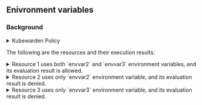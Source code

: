 ## Enivronment variables

### Background

<details><summary>Kubewarden Policy</summary>

```
neuvector@ubuntu2204-F:~/kubewarden/test_env$ kubectl get cap
NAME   POLICY SERVER   MUTATING   BACKGROUNDAUDIT   MODE      OBSERVED MODE   STATUS   AGE
env1   default         false      true              protect   protect         active   8m18s

neuvector@ubuntu2204-F:~/kubewarden/test_env$ kubectl get cap env1 -oyaml
apiVersion: policies.kubewarden.io/v1
kind: ClusterAdmissionPolicy
metadata:
  ....
spec:
  backgroundAudit: true
  mode: protect
  module: ghcr.io/kubewarden/policies/environment-variable-policy:v0.1.7
  mutating: false
  policyServer: default
  rules:
     ...
  settings:
    rules:
    - environmentVariables:
      - name: envvar2
        value: envvar2_value
      - name: envvar3
      reject: anyNotIn
  timeoutSeconds: 10
```
</details>

The following are the resources and their execution results:

<details><summary>Resource 1 uses both `envvar2` and `envvar3` environment variables, and its evaluation result is allowed.</summary>

```
# resource using both envvar2 and envvar3
neuvector@ubuntu2204-F:~/kubewarden/test_env$ cat 1_deploy-env.yaml
apiVersion: apps/v1
kind: Deployment
metadata:
    ...
spec:
  template:
    spec:
      containers:
      - image: nginx
        name: nginx
        env:
        - name: envvar2
          value: envvar2_value
        - name: envvar3
          value: aaaaaa
status: {}

# deploy -> allowed
neuvector@ubuntu2204-F:~/kubewarden/test_env$ kubectl apply -f 1_deploy-env.yaml
deployment.apps/my-dep created
```
</details>


<details><summary>Resource 2 uses only `envvar2` environment variable, and its evaluation result is denied.</summary>

```
# resource using envvar2
neuvector@ubuntu2204-F:~/kubewarden/test_env$ cat 1_deploy-env.yaml
apiVersion: apps/v1
kind: Deployment
metadata:
    ...
spec:
  template:
    spec:
      containers:
      - image: nginx
        name: nginx
        env:
        - name: envvar2
          value: envvar2_value
status: {}

# deploy -> denied
neuvector@ubuntu2204-F:~/kubewarden/test_env$ kubectl apply -f 1_deploy-env.yaml
Error from server: error when creating "1_deploy-env.yaml": admission webhook "clusterwide-env1.kubewarden.admission" denied the request: Resource should define at least one of the environment variables from the rule. Invalid environment variables found: envvar3
```
</details>

<details><summary>Resource 3 uses only `envvar3` environment variable, and its evaluation result is denied.</summary>

```
# resource using envvar3
neuvector@ubuntu2204-F:~/kubewarden/test_env$ cat 1_deploy-env.yaml
apiVersion: apps/v1
kind: Deployment
metadata:
    ...
spec:
    ...
  template:
    spec:
      containers:
      - image: nginx
        name: nginx
        env:
        - name: envvar3
          value: envvar3_value
status: {}

# deploy -> denied
neuvector@ubuntu2204-F:~/kubewarden/test_env$ kubectl apply -f 1_deploy-env.yaml
Error from server: error when creating "1_deploy-env.yaml": admission webhook "clusterwide-env1.kubewarden.admission" denied the request: Resource should define at least one of the environment variables from the rule. Invalid environment variables found: envvar2
```
</details>
